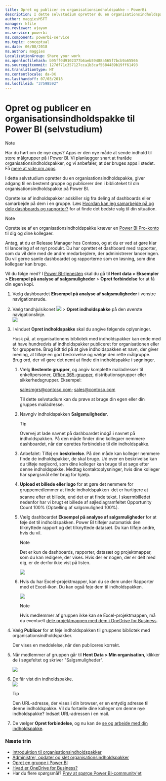 ```yaml
---
title: Opret og publicer en organisationsindholdspakke – PowerBi
description: I dette selvstudium opretter du en organisationsindholdspakke, begrænser adgangen til en bestemt gruppe og publicerer den i biblioteket til din organisationsindholdspakke på Power BI.
author: maggiesMSFT
manager: kfile
ms.reviewer: ajayan
ms.service: powerbi
ms.component: powerbi-service
ms.topic: conceptual
ms.date: 06/08/2018
ms.author: maggies
LocalizationGroup: Share your work
ms.openlocfilehash: b95ff0d9102377b6aeb59488a565f7bcb9a65566
ms.sourcegitcommit: 127df71c357127cca1b3caf5684489b19ff61493
ms.translationtype: HT
ms.contentlocale: da-DK
ms.lasthandoff: 07/03/2018
ms.locfileid: "37598592"
---
```

# <a name="create-and-publish-a-power-bi-organizational-content-pack-tutorial"></a>Opret og publicer en organisationsindholdspakke til Power BI (selvstudium)
> [!NOTE]
> Har du hørt om de nye *apps*? Apps er den nye måde at sende indhold til store målgrupper på i Power BI. Vi planlægger snart at fraråde organisationsindholdspakker, og vi anbefaler, at der bruges apps i stedet. Få [mere at vide om apps](service-install-use-apps.md).
> 
> 

I dette selvstudium opretter du en organisationsindholdspakke, giver adgang til en bestemt gruppe og publicerer den i biblioteket til din organisationsindholdspakke på Power BI.

Oprettelse af indholdspakker adskiller sig fra deling af dashboards eller samarbejde på dem i en gruppe. Læs [Hvordan kan jeg samarbejde på og dele dashboards og rapporter?](service-how-to-collaborate-distribute-dashboards-reports.md) for at finde det bedste valg til din situation.

> [!NOTE]
> Oprettelse af en organisationsindholdspakke kræver en [Power BI Pro-konto](https://powerbi.microsoft.com/pricing) til dig og dine kollegaer.
> 
> 

Antag, at du er Release Manager hos Contoso, og at du er ved at gøre klar til lancering af et nyt produkt.  Du har oprettet et dashboard med rapporter, som du vil dele med de andre medarbejdere, der administrerer lanceringen. Du vil gerne samle dashboardet og rapporterne som en løsning, som dine kollegaer kan bruge. 

Vil du følge med? I [Power BI-tjenesten](https://powerbi.com) skal du gå til **Hent data > Eksempler > Eksempel på analyse af salgsmuligheder** > **Opret forbindelse** for at få din egen kopi. 

1. Vælg dashboardet **Eksempel på analyse af salgsmuligheder** i venstre navigationsrude.
2. Vælg tandhjulsikonet ![](media/service-organizational-content-pack-create-and-publish/cog.png) > **Opret indholdspakke** på den øverste navigationslinje.    
   ![](media/service-organizational-content-pack-create-and-publish/pbi_create_contpk.png)
3. I vinduet **Opret indholdspakke** skal du angive følgende oplysninger.  
   
   Husk på, at organisationens bibliotek med indholdspakker kan ende med at have hundredvis af indholdspakker publiceret for organisationen eller for grupperne. Brug lidt tid på at give indholdspakken et navn, der giver mening, at tilføje en god beskrivelse og vælge den rette målgruppe.  Brug ord, der vil gøre det nemt at finde din indholdspakke i søgninger.
   
   1. Vælg **Bestemte grupper**, og angiv komplette mailadresser til enkeltpersoner, [Office 365-grupper](https://support.office.com/article/Create-a-group-in-Office-365-7124dc4c-1de9-40d4-b096-e8add19209e9), distributionsgrupper eller sikkerhedsgrupper. Eksempel:
      
        salesmgrs@contoso.com; sales@contoso.com
      
      Til dette selvstudium kan du prøve at bruge din egen eller din gruppes mailadresse.
   
   2. Navngiv indholdspakken **Salgsmuligheder**.
   
      > [!TIP]
      > Overvej at lade navnet på dashboardet indgå i navnet på indholdspakken. På den måde finder dine kollegaer nemmere dashboardet, når der oprettes forbindelse til din indholdspakke.
      > 
      > 
   
   3. Anbefalet: Tilføj en **beskrivelse**. På den måde kan kolleger nemmere finde de indholdspakker, de skal bruge. Ud over en beskrivelse kan du tilføje nøgleord, som dine kolleger kan bruge til at søge efter denne indholdspakke. Medtag kontaktoplysninger, hvis dine kolleger har spørgsmål eller brug for hjælp.
   
   4. **Upload et billede eller logo** for at gøre det nemmere for gruppemedlemmer at finde indholdspakken &#151; det er hurtigere at scanne efter et billede, end det er at finde tekst. I skærmbilledet nedenfor har vi brugt et billede af søjlediagramfeltet Opportunity Count 100% (Optælling af salgsmulighed 100%).
   
   5. Vælg dashboardet **Eksempel på analyse af salgsmuligheder** for at føje det til indholdspakken.  Power BI tilføjer automatisk den tilknyttede rapport og det tilknyttede datasæt. Du kan tilføje andre, hvis du vil.
   
      > [!NOTE]
      >  Det er kun de dashboards, rapporter, datasæt og projektmapper, som du kan redigere, der vises. Hvis der er nogen, der er delt med dig, er de derfor ikke vist på listen.
      > 
      > 
   
      ![](media/service-organizational-content-pack-create-and-publish/cpwindow.png) 
   
   6. Hvis du har Excel-projektmapper, kan du se dem under Rapporter med et Excel-ikon. Du kan også føje dem til indholdspakken.
   
      ![](media/service-organizational-content-pack-create-and-publish/pbi_orgcontpkexcel.png)
   
      > [!NOTE]
      > Hvis medlemmer af gruppen ikke kan se Excel-projektmappen, må du eventuelt [dele projektmappen med dem i OneDrive for Business](https://support.office.com/en-us/article/Share-documents-or-folders-in-Office-365-1fe37332-0f9a-4719-970e-d2578da4941c).
      > 
      > 
4. Vælg **Publicer** for at føje indholdspakken til gruppens bibliotek med organisationsindholdspakker.  
   
   Der vises en meddelelse, når den publiceres korrekt. 
5. Når medlemmer af gruppen går til **Hent Data > Min organisation**, klikker de i søgefeltet og skriver "Salgsmuligheder".
   
   ![](media/service-organizational-content-pack-create-and-publish/cp_searchbox.png) 
6. De får vist din indholdspakke.  
   ![](media/service-organizational-content-pack-create-and-publish/powerbi-find-content-pack-organization.png) 
   
   > [!TIP]
   > Den URL-adresse, der vises i din browser, er en entydig adresse til denne indholdspakke.  Vil du fortælle dine kolleger om denne nye indholdspakke?  Indsæt URL-adressen i en mail.
   > 
   > 
7. De vælger **Opret forbindelse**, og nu kan de [se og arbejde med din indholdspakke](service-organizational-content-pack-copy-refresh-access.md). 

### <a name="next-steps"></a>Næste trin
* [Introduktion til organisationsindholdspakker](service-organizational-content-pack-introduction.md)  
* [Administrer, opdater og slet organisationsindholdspakker](service-organizational-content-pack-manage-update-delete.md)  
* [Opret en gruppe i Power BI](service-create-distribute-apps.md)  
* [Hvad er OneDrive for Business?](https://support.office.com/en-us/article/What-is-OneDrive-for-Business-187f90af-056f-47c0-9656-cc0ddca7fdc2)
* Har du flere spørgsmål? [Prøv at spørge Power BI-community'et](http://community.powerbi.com/)


